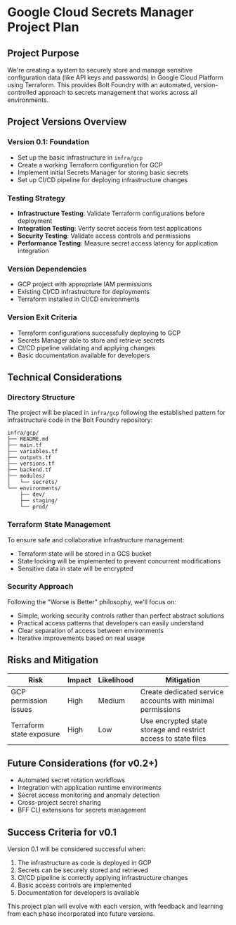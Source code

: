 # Google Cloud Secrets Manager Project Plan

## Project Purpose

We're creating a system to securely store and manage sensitive configuration
data (like API keys and passwords) in Google Cloud Platform using Terraform.
This provides Bolt Foundry with an automated, version-controlled approach to
secrets management that works across all environments.

## Project Versions Overview

### Version 0.1: Foundation

- Set up the basic infrastructure in `infra/gcp`
- Create a working Terraform configuration for GCP
- Implement initial Secrets Manager for storing basic secrets
- Set up CI/CD pipeline for deploying infrastructure changes

### Testing Strategy

- **Infrastructure Testing**: Validate Terraform configurations before
  deployment
- **Integration Testing**: Verify secret access from test applications
- **Security Testing**: Validate access controls and permissions
- **Performance Testing**: Measure secret access latency for application
  integration

### Version Dependencies

- GCP project with appropriate IAM permissions
- Existing CI/CD infrastructure for deployments
- Terraform installed in CI/CD environments

### Version Exit Criteria

- Terraform configurations successfully deploying to GCP
- Secrets Manager able to store and retrieve secrets
- CI/CD pipeline validating and applying changes
- Basic documentation available for developers

## Technical Considerations

### Directory Structure

The project will be placed in `infra/gcp` following the established pattern for
infrastructure code in the Bolt Foundry repository:

```
infra/gcp/
├── README.md
├── main.tf
├── variables.tf
├── outputs.tf
├── versions.tf
├── backend.tf
├── modules/
│   └── secrets/
└── environments/
    ├── dev/
    ├── staging/
    └── prod/
```

### Terraform State Management

To ensure safe and collaborative infrastructure management:

- Terraform state will be stored in a GCS bucket
- State locking will be implemented to prevent concurrent modifications
- Sensitive data in state will be encrypted

### Security Approach

Following the "Worse is Better" philosophy, we'll focus on:

- Simple, working security controls rather than perfect abstract solutions
- Practical access patterns that developers can easily understand
- Clear separation of access between environments
- Iterative improvements based on real usage

## Risks and Mitigation

| Risk                     | Impact | Likelihood | Mitigation                                                     |
| ------------------------ | ------ | ---------- | -------------------------------------------------------------- |
| GCP permission issues    | High   | Medium     | Create dedicated service accounts with minimal permissions     |
| Terraform state exposure | High   | Low        | Use encrypted state storage and restrict access to state files |

## Future Considerations (for v0.2+)

- Automated secret rotation workflows
- Integration with application runtime environments
- Secret access monitoring and anomaly detection
- Cross-project secret sharing
- BFF CLI extensions for secrets management

## Success Criteria for v0.1

Version 0.1 will be considered successful when:

1. The infrastructure as code is deployed in GCP
2. Secrets can be securely stored and retrieved
3. CI/CD pipeline is correctly applying infrastructure changes
4. Basic access controls are implemented
5. Documentation for developers is available

This project plan will evolve with each version, with feedback and learning from
each phase incorporated into future versions.

